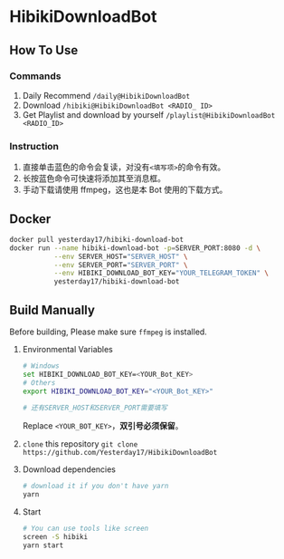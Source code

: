 # HibikiDownloadBot

## How To Use

### Commands

1. Daily Recommend
   `/daily@HibikiDownloadBot`
2. Download
   `/hibiki@HibikiDownloadBot <RADIO_ ID>`
3. Get Playlist and download by yourself
   `/playlist@HibikiDownloadBot <RADIO_ID>`

### Instruction

1. 直接单击蓝色的命令会复读，对没有`<填写项>`的命令有效。
2. 长按蓝色命令可快速将添加其至消息框。
3. 手动下载请使用 ffmpeg，这也是本 Bot 使用的下载方式。

## Docker

```bash
docker pull yesterday17/hibiki-download-bot
docker run --name hibiki-download-bot -p=SERVER_PORT:8080 -d \
           --env SERVER_HOST="SERVER_HOST" \
           --env SERVER_PORT="SERVER_PORT" \
           --env HIBIKI_DOWNLOAD_BOT_KEY="YOUR_TELEGRAM_TOKEN" \
           yesterday17/hibiki-download-bot
```

## Build Manually

Before building, Please make sure `ffmpeg` is installed.

1. Environmental Variables

   ```bash
   # Windows
   set HIBIKI_DOWNLOAD_BOT_KEY=<YOUR_Bot_KEY>
   # Others
   export HIBIKI_DOWNLOAD_BOT_KEY="<YOUR_Bot_KEY>"

   # 还有SERVER_HOST和SERVER_PORT需要填写
   ```

   Replace `<YOUR_BOT_KEY>`，**双引号必须保留**。

2. `clone` this repository
   `git clone https://github.com/Yesterday17/HibikiDownloadBot`
3. Download dependencies

   ```bash
   # download it if you don't have yarn
   yarn
   ```

4. Start

   ```bash
   # You can use tools like screen
   screen -S hibiki
   yarn start
   ```
